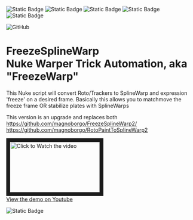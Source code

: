 ![Static Badge](https://img.shields.io/badge/VERSION-3.0.0-orange) ![Static Badge](https://img.shields.io/badge/Nuke_v12-PASS-green) ![Static Badge](https://img.shields.io/badge/Nuke_v13-PASS-green) ![Static Badge](https://img.shields.io/badge/Nuke_v14-PASS-green) ![Static Badge](https://img.shields.io/badge/Nuke_v15-PASS-green) 

![GitHub](https://img.shields.io/github/license/magnoborgo/freezesplinewarp)


FreezeSplineWarp<br>
Nuke Warper Trick Automation, aka "FreezeWarp"
===============

This Nuke script will convert Roto/Trackers to SplineWarp and expression 'freeze' on a desired frame.
Basically this allows you to matchmove the freeze frame OR stabilize plates with SplineWarps

This version is an upgrade and replaces both<br>
https://github.com/magnoborgo/FreezeSplineWarp2/<br>
https://github.com/magnoborgo/RotoPaintToSplineWarp2


<a href="http://www.youtube.com/watch?feature=player_embedded&v=sW5cLs2gcIU" target="_blank"><img src="http://img.youtube.com/vi/sW5cLs2gcIU/mqdefault.jpg"
alt="Click to Watch the video" width="240" height="135" border="10" /><br>View the demo on Youtube</a>

![Static Badge](https://img.shields.io/badge/-Love_it%3F_Buy_me_a%C2%A0coffee-gray?logo=buy-me-a-coffee&link=https%3A%2F%2Fwww.paypal.com%2Fpaypalme%2FMBORGO)